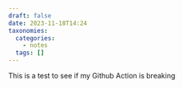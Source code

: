 ```yaml
---
draft: false
date: 2023-11-18T14:24
taxonomies:
  categories:
    - notes
  tags: []
---
```

This is a test to see if my Github Action is breaking
